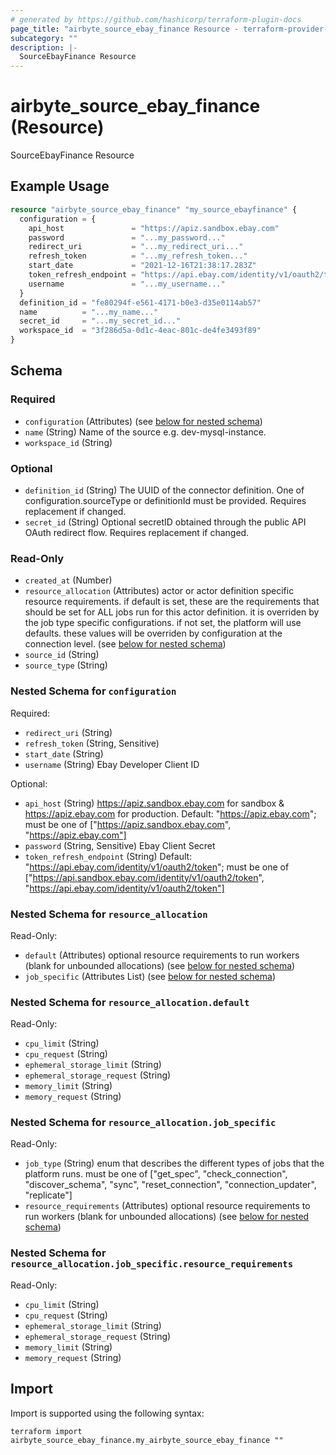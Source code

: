 ```yaml
---
# generated by https://github.com/hashicorp/terraform-plugin-docs
page_title: "airbyte_source_ebay_finance Resource - terraform-provider-airbyte"
subcategory: ""
description: |-
  SourceEbayFinance Resource
---
```


# airbyte_source_ebay_finance (Resource)

SourceEbayFinance Resource

## Example Usage

```terraform
resource "airbyte_source_ebay_finance" "my_source_ebayfinance" {
  configuration = {
    api_host               = "https://apiz.sandbox.ebay.com"
    password               = "...my_password..."
    redirect_uri           = "...my_redirect_uri..."
    refresh_token          = "...my_refresh_token..."
    start_date             = "2021-12-16T21:38:17.283Z"
    token_refresh_endpoint = "https://api.ebay.com/identity/v1/oauth2/token"
    username               = "...my_username..."
  }
  definition_id = "fe80294f-e561-4171-b0e3-d35e0114ab57"
  name          = "...my_name..."
  secret_id     = "...my_secret_id..."
  workspace_id  = "3f286d5a-0d1c-4eac-801c-de4fe3493f89"
}
```

<!-- schema generated by tfplugindocs -->
## Schema

### Required

- `configuration` (Attributes) (see [below for nested schema](#nestedatt--configuration))
- `name` (String) Name of the source e.g. dev-mysql-instance.
- `workspace_id` (String)

### Optional

- `definition_id` (String) The UUID of the connector definition. One of configuration.sourceType or definitionId must be provided. Requires replacement if changed.
- `secret_id` (String) Optional secretID obtained through the public API OAuth redirect flow. Requires replacement if changed.

### Read-Only

- `created_at` (Number)
- `resource_allocation` (Attributes) actor or actor definition specific resource requirements. if default is set, these are the requirements that should be set for ALL jobs run for this actor definition. it is overriden by the job type specific configurations. if not set, the platform will use defaults. these values will be overriden by configuration at the connection level. (see [below for nested schema](#nestedatt--resource_allocation))
- `source_id` (String)
- `source_type` (String)

<a id="nestedatt--configuration"></a>
### Nested Schema for `configuration`

Required:

- `redirect_uri` (String)
- `refresh_token` (String, Sensitive)
- `start_date` (String)
- `username` (String) Ebay Developer Client ID

Optional:

- `api_host` (String) https://apiz.sandbox.ebay.com for sandbox & https://apiz.ebay.com for production. Default: "https://apiz.ebay.com"; must be one of ["https://apiz.sandbox.ebay.com", "https://apiz.ebay.com"]
- `password` (String, Sensitive) Ebay Client Secret
- `token_refresh_endpoint` (String) Default: "https://api.ebay.com/identity/v1/oauth2/token"; must be one of ["https://api.sandbox.ebay.com/identity/v1/oauth2/token", "https://api.ebay.com/identity/v1/oauth2/token"]


<a id="nestedatt--resource_allocation"></a>
### Nested Schema for `resource_allocation`

Read-Only:

- `default` (Attributes) optional resource requirements to run workers (blank for unbounded allocations) (see [below for nested schema](#nestedatt--resource_allocation--default))
- `job_specific` (Attributes List) (see [below for nested schema](#nestedatt--resource_allocation--job_specific))

<a id="nestedatt--resource_allocation--default"></a>
### Nested Schema for `resource_allocation.default`

Read-Only:

- `cpu_limit` (String)
- `cpu_request` (String)
- `ephemeral_storage_limit` (String)
- `ephemeral_storage_request` (String)
- `memory_limit` (String)
- `memory_request` (String)


<a id="nestedatt--resource_allocation--job_specific"></a>
### Nested Schema for `resource_allocation.job_specific`

Read-Only:

- `job_type` (String) enum that describes the different types of jobs that the platform runs. must be one of ["get_spec", "check_connection", "discover_schema", "sync", "reset_connection", "connection_updater", "replicate"]
- `resource_requirements` (Attributes) optional resource requirements to run workers (blank for unbounded allocations) (see [below for nested schema](#nestedatt--resource_allocation--job_specific--resource_requirements))

<a id="nestedatt--resource_allocation--job_specific--resource_requirements"></a>
### Nested Schema for `resource_allocation.job_specific.resource_requirements`

Read-Only:

- `cpu_limit` (String)
- `cpu_request` (String)
- `ephemeral_storage_limit` (String)
- `ephemeral_storage_request` (String)
- `memory_limit` (String)
- `memory_request` (String)

## Import

Import is supported using the following syntax:

```shell
terraform import airbyte_source_ebay_finance.my_airbyte_source_ebay_finance ""
```

